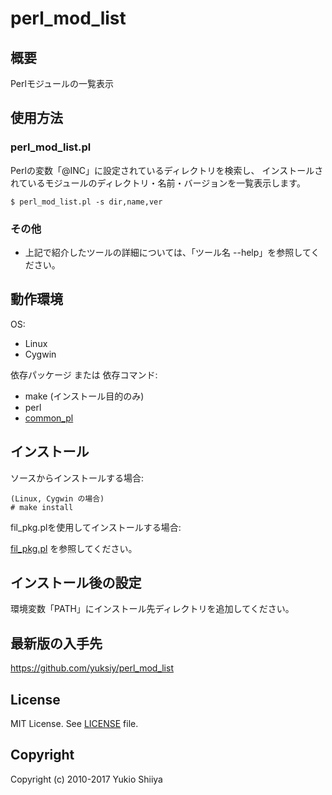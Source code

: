 # perl_mod_list

## 概要

Perlモジュールの一覧表示

## 使用方法

### perl_mod_list.pl

Perlの変数「@INC」に設定されているディレクトリを検索し、
インストールされているモジュールのディレクトリ・名前・バージョンを一覧表示します。

    $ perl_mod_list.pl -s dir,name,ver

### その他

* 上記で紹介したツールの詳細については、「ツール名 --help」を参照してください。

## 動作環境

OS:

* Linux
* Cygwin

依存パッケージ または 依存コマンド:

* make (インストール目的のみ)
* perl
* [common_pl](https://github.com/yuksiy/common_pl)

## インストール

ソースからインストールする場合:

    (Linux, Cygwin の場合)
    # make install

fil_pkg.plを使用してインストールする場合:

[fil_pkg.pl](https://github.com/yuksiy/fil_tools_pl/blob/master/README.md#fil_pkgpl) を参照してください。

## インストール後の設定

環境変数「PATH」にインストール先ディレクトリを追加してください。

## 最新版の入手先

<https://github.com/yuksiy/perl_mod_list>

## License

MIT License. See [LICENSE](https://github.com/yuksiy/perl_mod_list/blob/master/LICENSE) file.

## Copyright

Copyright (c) 2010-2017 Yukio Shiiya
